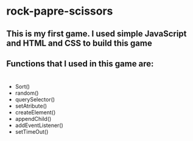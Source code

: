 # rock-papre-scissors

## This is my first game. I used simple JavaScript and HTML and CSS to build this game
## Functions that I used in this game are:
#
* Sort()
* random()
* querySelector()
* setAtribute()
* createElement()
* appendChild()
* addEventListener()
* setTimeOut()
